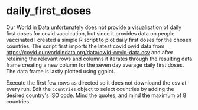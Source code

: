 # daily_first_doses
Our World in Data unfortunately does not provide a visualisation of daily first doses for covid vaccination, but since it provides data on people vaccinated I created a simple R script to plot daily first doses for the chosen countries.  The script first imports the latest covid owid data from https://covid.ourworldindata.org/data/owid-covid-data.csv and after retaining the relevant rows and columns it iterates through the resulting data frame creating a new column for the seven day average daily first doses. The data frame is lastly plotted using ggplot.

Execute the first few rows as directed so it does not downloand the csv at every run. Edit the `countries` object to select countries by adding the desired country's ISO code. Mind the quotes, and mind the maximum of 8 countries.
